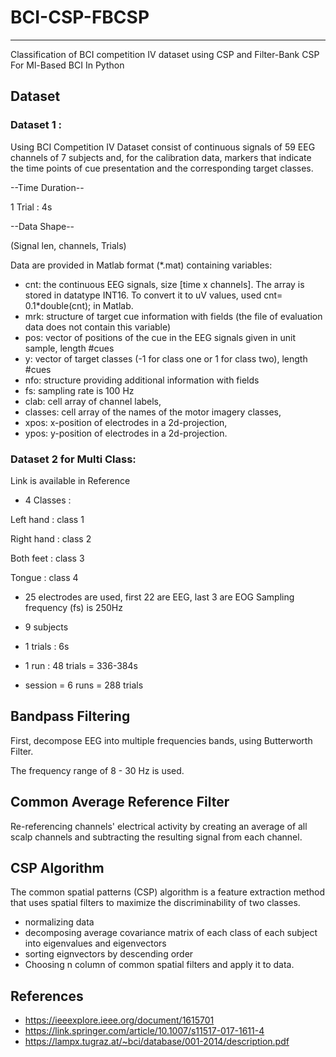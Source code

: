 # BCI-CSP-FBCSP

---

Classification of BCI competition IV dataset using CSP and Filter-Bank CSP For Ml-Based BCI In Python


## Dataset
### Dataset 1 :

Using BCI Competition IV Dataset consist of continuous signals of 59 EEG channels of 7 subjects and, for the calibration data, markers that indicate the time points of cue presentation and the corresponding target classes.

--Time Duration-- 

1 Trial : 4s

--Data Shape--

(Signal len, channels, Trials)


Data are provided in Matlab format (*.mat) containing variables:

- cnt: the continuous EEG signals, size [time x channels]. The array is stored in datatype INT16. To convert it to uV values, used cnt= 0.1*double(cnt); in Matlab.
- mrk: structure of target cue information with fields (the file of evaluation data does not contain this variable)   
- pos: vector of positions of the cue in the EEG signals given in unit sample, length #cues 
- y: vector of target classes
 (-1 for class one or 1 for class two), length #cues
- nfo: structure providing additional information with fields   
- fs: sampling rate is 100 Hz   
- clab: cell array of channel labels,  
- classes: cell array of the names of the motor imagery classes,  
- xpos: x-position of electrodes in a 2d-projection,
- ypos: y-position of electrodes in a 2d-projection.


### Dataset 2 for Multi Class:
Link is available in Reference

- 4 Classes : 

Left hand : class 1

Right hand : class 2

Both feet : class 3

Tongue : class 4

- 25 electrodes are used, first 22 are EEG, last 3 are EOG
Sampling frequency (fs) is 250Hz
- 9 subjects


- 1 trials : 6s
- 1 run : 48 trials = 336-384s
-  session = 6 runs = 288 trials


## Bandpass Filtering

First, decompose EEG into multiple frequencies bands, using Butterworth Filter.

The frequency range of 8 - 30 Hz is used.

## Common Average Reference Filter

Re-referencing channels' electrical activity by creating an average of all scalp channels and subtracting the resulting signal from each channel.


## CSP Algorithm 

The common spatial patterns (CSP) algorithm is a feature extraction method that uses spatial filters to maximize the discriminability of two classes.

- normalizing data 
- decomposing average covariance matrix of each class of each subject into 
eigenvalues and eigenvectors 
- sorting eignvectors by descending order
- Choosing n column of common spatial filters and apply it to data.

## References

- https://ieeexplore.ieee.org/document/1615701
- https://link.springer.com/article/10.1007/s11517-017-1611-4
- https://lampx.tugraz.at/~bci/database/001-2014/description.pdf